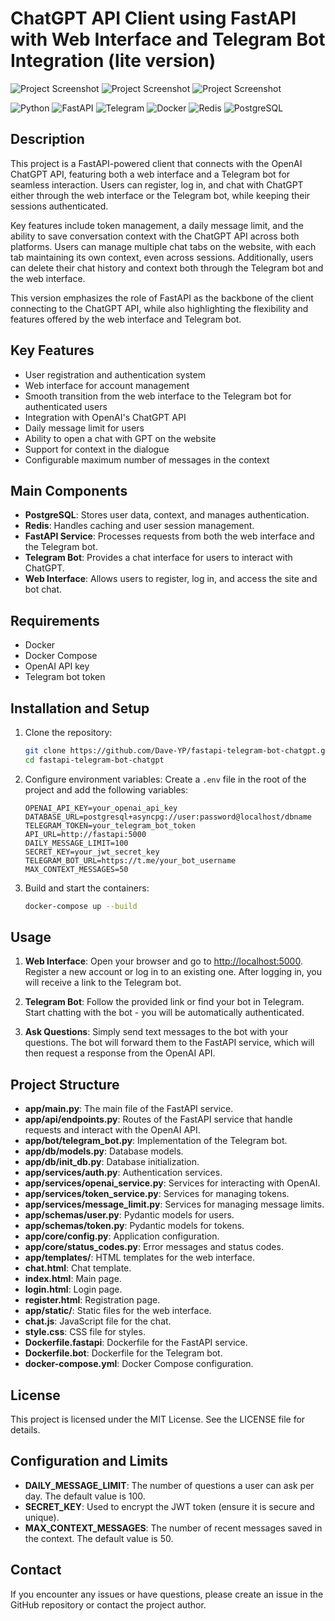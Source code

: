 # ChatGPT API Client using FastAPI with Web Interface and Telegram Bot Integration (lite version)

<img src="./app/static/main.png" alt="Project Screenshot" class="responsive-img">
<img src="./app/static/chat.png" alt="Project Screenshot" class="responsive-img">
<img src="./app/static/tg.png" alt="Project Screenshot" class="responsive-img">

![Python](https://img.shields.io/badge/Python-3776AB?style=for-the-badge&logo=python&logoColor=white)
![FastAPI](https://img.shields.io/badge/FastAPI-009688?style=for-the-badge&logo=fastapi&logoColor=white)
![Telegram](https://img.shields.io/badge/Telegram-2CA5E0?style=for-the-badge&logo=telegram&logoColor=white)
![Docker](https://img.shields.io/badge/Docker-2496ED?style=for-the-badge&logo=docker&logoColor=white)
![Redis](https://img.shields.io/badge/Redis-DC382D?style=for-the-badge&logo=redis&logoColor=white)
![PostgreSQL](https://img.shields.io/badge/PostgreSQL-336791?style=for-the-badge&logo=postgresql&logoColor=white)

## Description

This project is a FastAPI-powered client that connects with the OpenAI ChatGPT API, featuring both a web interface and a Telegram bot for seamless interaction. Users can register, log in, and chat with ChatGPT either through the web interface or the Telegram bot, while keeping their sessions authenticated.

Key features include token management, a daily message limit, and the ability to save conversation context with the ChatGPT API across both platforms. Users can manage multiple chat tabs on the website, with each tab maintaining its own context, even across sessions. Additionally, users can delete their chat history and context both through the Telegram bot and the web interface.

This version emphasizes the role of FastAPI as the backbone of the client connecting to the ChatGPT API, while also highlighting the flexibility and features offered by the web interface and Telegram bot.

## Key Features

- User registration and authentication system
- Web interface for account management
- Smooth transition from the web interface to the Telegram bot for authenticated users
- Integration with OpenAI's ChatGPT API
- Daily message limit for users
- Ability to open a chat with GPT on the website
- Support for context in the dialogue
- Configurable maximum number of messages in the context

## Main Components

- **PostgreSQL**: Stores user data, context, and manages authentication.
- **Redis**: Handles caching and user session management.
- **FastAPI Service**: Processes requests from both the web interface and the Telegram bot.
- **Telegram Bot**: Provides a chat interface for users to interact with ChatGPT.
- **Web Interface**: Allows users to register, log in, and access the site and bot chat.

## Requirements

- Docker
- Docker Compose
- OpenAI API key
- Telegram bot token

## Installation and Setup

1. Clone the repository:

   ```bash
   git clone https://github.com/Dave-YP/fastapi-telegram-bot-chatgpt.git
   cd fastapi-telegram-bot-chatgpt
    ```

2. Configure environment variables:
    Create a `.env` file in the root of the project and add the following variables:

    ```env
    OPENAI_API_KEY=your_openai_api_key
    DATABASE_URL=postgresql+asyncpg://user:password@localhost/dbname
    TELEGRAM_TOKEN=your_telegram_bot_token
    API_URL=http://fastapi:5000
    DAILY_MESSAGE_LIMIT=100
    SECRET_KEY=your_jwt_secret_key
    TELEGRAM_BOT_URL=https://t.me/your_bot_username
    MAX_CONTEXT_MESSAGES=50
    ```

3. Build and start the containers:

    ```bash
    docker-compose up --build
    ```

## Usage

1. **Web Interface**:
    Open your browser and go to <http://localhost:5000>.
    Register a new account or log in to an existing one.
    After logging in, you will receive a link to the Telegram bot.

2. **Telegram Bot**:
    Follow the provided link or find your bot in Telegram.
    Start chatting with the bot - you will be automatically authenticated.

3. **Ask Questions**:
    Simply send text messages to the bot with your questions.
    The bot will forward them to the FastAPI service, which will then request a response from the OpenAI API.

## Project Structure

- **app/main.py**: The main file of the FastAPI service.
- **app/api/endpoints.py**: Routes of the FastAPI service that handle requests and interact with the OpenAI API.
- **app/bot/telegram_bot.py**: Implementation of the Telegram bot.
- **app/db/models.py**: Database models.
- **app/db/init_db.py**: Database initialization.
- **app/services/auth.py**: Authentication services.
- **app/services/openai_service.py**: Services for interacting with OpenAI.
- **app/services/token_service.py**: Services for managing tokens.
- **app/services/message_limit.py**: Services for managing message limits.
- **app/schemas/user.py**: Pydantic models for users.
- **app/schemas/token.py**: Pydantic models for tokens.
- **app/core/config.py**: Application configuration.
- **app/core/status_codes.py**: Error messages and status codes.
- **app/templates/**: HTML templates for the web interface.
- **chat.html**: Chat template.
- **index.html**: Main page.
- **login.html**: Login page.
- **register.html**: Registration page.
- **app/static/**: Static files for the web interface.
- **chat.js**: JavaScript file for the chat.
- **style.css**: CSS file for styles.
- **Dockerfile.fastapi**: Dockerfile for the FastAPI service.
- **Dockerfile.bot**: Dockerfile for the Telegram bot.
- **docker-compose.yml**: Docker Compose configuration.

## License

This project is licensed under the MIT License. See the LICENSE file for details.

## Configuration and Limits

- **DAILY_MESSAGE_LIMIT**: The number of questions a user can ask per day. The default value is 100.
- **SECRET_KEY**: Used to encrypt the JWT token (ensure it is secure and unique).
- **MAX_CONTEXT_MESSAGES**: The number of recent messages saved in the context. The default value is 50.

## Contact

If you encounter any issues or have questions, please create an issue in the GitHub repository or contact the project author.

